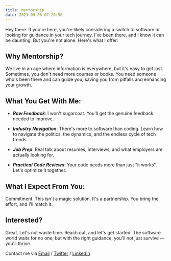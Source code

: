 ```yaml
---
title: mentorship
date: 2023-09-06 07:20:58
---
```


Hey there. If you're here, you're likely considering a switch to software or looking for guidance in your tech journey. I've been there, and I know it can be daunting. But you're not alone. Here's what I offer:

## Why Mentorship?
We live in an age where information is everywhere, but it's easy to get lost. Sometimes, you don't need more courses or books. You need someone who's been there and can guide you, saving you from pitfalls and enhancing your growth.

## What You Get With Me:
* ***Raw Feedback***: I won't sugarcoat. You'll get the genuine feedback needed to improve.

* ***Industry Navigation***: There's more to software than coding. Learn how to navigate the politics, the dynamics, and the endless cycle of tech trends.

* ***Job Prep***: Real talk about resumes, interviews, and what employers are actually looking for.

* ***Practical Code Reviews***: Your code needs more than just "it works". Let's optimize it together.

## What I Expect From You:
Commitment. This isn't a magic solution. It's a partnership. You bring the effort, and I'll match it.

## Interested?
Great. Let's not waste time. Reach out, and let's get started. The software world waits for no one, but with the right guidance, you'll not just survive — you'll thrive.

Contact me via [Email](mailto:eliran9692@gmail.com) / [Twitter](https://twitter.com/_eltur) / [LinkedIn](https://www.linkedin.com/in/eliran-turgeman/)